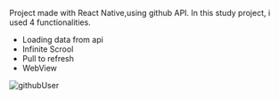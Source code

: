 Project made with React Native,using github API.
In this study project, i used 4 functionalities.

* Loading data from api
* Infinite Scrool
* Pull to refresh
* WebView

![githubUser](https://user-images.githubusercontent.com/52503774/72258921-07594180-35ee-11ea-9d7e-71cb8213d91f.gif)
